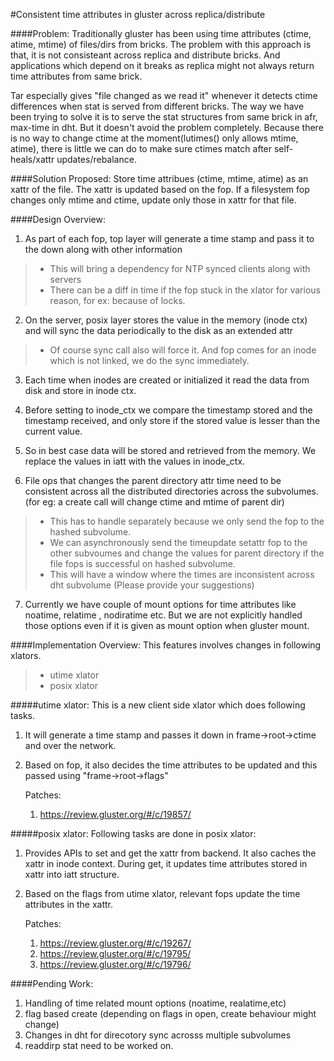 #Consistent time attributes in gluster across replica/distribute


####Problem:
Traditionally gluster has been using time attributes (ctime, atime, mtime) of files/dirs from bricks. The problem with this approach is that, it is not consisteant  across replica and distribute bricks. And applications which depend on it breaks as replica  might not  always return time attributes from same brick.

Tar especially gives "file changed as we read it" whenever it detects ctime differences when stat is served from  different bricks. The way we have been trying to solve it is to serve  the stat structures from same brick in afr, max-time in dht. But it doesn't avoid the problem completely. Because there is no way to change ctime at the moment(lutimes() only allows mtime, atime), there is little we can do to make sure ctimes match after self-heals/xattr updates/rebalance.

####Solution Proposed:
Store time attribues (ctime, mtime, atime) as an xattr of the file. The xattr is updated based
on the fop. If a filesystem fop changes only mtime and ctime, update only those in xattr for
that file.

####Design Overview:
1) As part of each fop, top layer will generate a time stamp and pass it to the down along
 with other information
> - This will bring a dependency for NTP synced clients along with servers
> - There can be a diff in time if the fop stuck in the xlator for various reason,
for ex: because of locks.

 2)  On the server, posix layer stores the value in the memory (inode ctx) and will sync the data periodically to the disk as an extended attr
> -  Of course sync call also will force it. And fop comes for an inode which is not linked, we do the sync immediately.

 3)  Each time when inodes are created or initialized it read the data from disk and store in inode ctx.

 4)  Before setting to inode_ctx we compare the timestamp stored and the timestamp received, and only store if the stored value is lesser than the current value.

 5)  So in best case data will be stored and retrieved from the memory. We replace the values in iatt with the values in inode_ctx.

 6)  File ops that changes the parent directory attr time need to be consistent across all the distributed directories across the subvolumes. (for eg: a create call will change ctime and mtime of parent dir)

> - This has to handle separately because we only send the fop to the hashed subvolume.
> - We can asynchronously send the timeupdate setattr fop to the other subvoumes and change the values for parent directory if the file fops is successful on hashed subvolume.
> -  This will have a window where the times are inconsistent across dht subvolume (Please provide your suggestions)

7)  Currently we have couple of mount options for time attributes like noatime, relatime , nodiratime etc. But we are not explicitly handled those options even if it is given as mount option when gluster mount.


####Implementation Overview:
This features involves changes in following xlators.
> - utime xlator
> - posix xlator

#####utime xlator:
This is a new client side xlator which does following tasks.

1. It will generate a time stamp and passes it down in frame->root->ctime  and over the network.
2.  Based on fop, it also decides the time attributes to be updated and this passed using "frame->root->flags"

    Patches:
    1. https://review.gluster.org/#/c/19857/

#####posix xlator:
Following tasks are done in posix xlator:

1. Provides APIs to set and get the xattr from backend. It also caches the xattr in inode context. During get, it updates time attributes stored in xattr into iatt structure.
2. Based on the flags from utime xlator, relevant fops update the time attributes in the xattr.

    Patches:
    1. https://review.gluster.org/#/c/19267/
    2. https://review.gluster.org/#/c/19795/
    3. https://review.gluster.org/#/c/19796/

####Pending Work:
1. Handling of time related mount options (noatime, realatime,etc)
2. flag based create (depending on flags in open, create behaviour might change)
3. Changes in dht for direcotory sync acrosss multiple subvolumes
4. readdirp stat need to be worked on.
